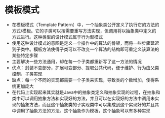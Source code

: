 # 模板模式
- 在模板模式（Template Pattern）中，一个抽象类公开定义了执行它的方法的方式/模板。它的子类可以按需要重写方法实现，但调用将以抽象类中定义的方式进行。这种类型的设计模式属于行为型模式
- 使用这种设计模式的意图是定义一个操作中的算法的骨架，而将一些步骤延迟到子类中。模板方法使得子类可以不改变一个算法的结构即可重定义该算法的某些特定步骤
- 主要解决一些方法通用，却在每一个子类都重新写了这一方法的情况
- 优点：封装不变部分，扩展可变部分、提取公共代码，便于维护、行为由父类控制，子类实现
- 缺点：每一个不同的实现都需要一个子类来实现，导致类的个数增加，使得系统更加庞大
- 在代码上实现起来其实就是Java中的抽象类定义和抽象实现的过程，在抽象和类中可以调用抽象方法和实现好的方法，并且可以在实现好的方法中调用未实现的抽象方法，而且这个抽象类的子实现类中可以集成到这个实现好的并且其中调用了抽象方法的方法。这个抽象作为模板，这个抽象可以有多种实现